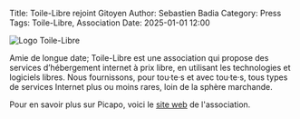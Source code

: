 Title: Toile-Libre rejoint Gitoyen
Author: Sebastien Badia
Category: Press
Tags: Toile-Libre, Association
Date: 2025-01-01 12:00

![Logo Toile-Libre](https://www.toile-libre.org/logo.png)

Amie de longue date; Toile-Libre est une association qui propose des services d’hébergement internet à prix libre, en utilisant les technologies et logiciels libres. Nous fournissons, pour tou·te·s et avec tou·te·s, tous types de services Internet plus ou moins rares, loin de la sphère marchande.

Pour en savoir plus sur Picapo, voici le [site web](https://www.toile-libre.org/) de l'association.
